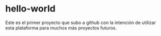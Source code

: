 # hello-world
Este es el primer proyecto que subo a github con la intención de utilizar esta plataforma para muchos más proyectos futuros.
